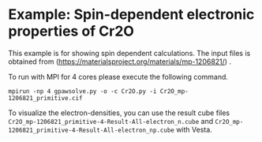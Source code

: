 # Example: Spin-dependent electronic properties of Cr2O

This example is for showing spin dependent calculations. The input files is obtained from (https://materialsproject.org/materials/mp-1206821/) .

To run with MPI for 4 cores please execute the following command.

    mpirun -np 4 gpawsolve.py -o -c Cr2O.py -i Cr2O_mp-1206821_primitive.cif
	
To visualize the electron-densities, you can use the result cube files `Cr2O_mp-1206821_primitive-4-Result-All-electron_n.cube` and `Cr2O_mp-1206821_primitive-4-Result-All-electron_np.cube` with Vesta.
